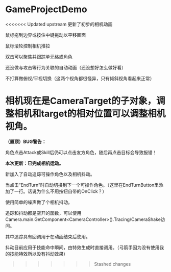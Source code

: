 # GameProjectDemo

<<<<<<< Updated upstream
更新了初步的相机动画

鼠标拖到边界或按住中键拖动以平移画面

鼠标滚轮控制相机推拉

双击可以聚焦并跟踪单元格或角色

还没做与攻击等行为关联的自动动画（还没想好怎么做好看）

不打算做俯视/平视切换（这两个视角都很怪异，只有倾斜视角看起来正常）

相机现在是CameraTarget的子对象，调整相机和target的相对位置可以调整相机视角。
=======
**（置顶）BUG警告：**

角色点击Attack或Skill后仍可以点击友方角色，随后再点击目标会导致报错！

**本次更新：已完成相机运动。**

新加入了自动追踪可操作角色以及相机抖动。

当点击“EndTurn”时自动切换到下一个可操作角色。（这里在EndTurnButton里添加了一行。话说为什么不用按钮自带的OnClick？）

使用简单的噪声做了个相机抖动。

追踪和抖动都是空开的函数，可以使用Camera.main.GetComponent\<CameraController>().Tracing/CameraShake访问。

其中追踪具有回调用于在动画结束后使用。

抖动目前应用于技能命中瞬间，由特效生成时直接调用。（弓箭手因为没有使用我的技能特效所以没有抖动效果）



>>>>>>> Stashed changes
